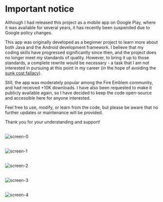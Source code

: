 # Important notice

Although I had released this project as a mobile app on Google Play, where it was available for several years, it has recently been suspended due to Google policy changes. 

This app was originally developed as a beginner project to learn more about both Java and the Android development framework. I believe that my coding skills have progressed significantly since then, and the project does no longer meet my standards of quality. However, to bring it up to those standards, a complete rewrite would be necessary - a task that I am not interested in pursuing at this point in my career (in the hope of avoiding the [sunk cost fallacy](https://en.wikipedia.org/wiki/Sunk_cost)).

Still, the app was moderately popular among the Fire Emblem community, and had received +10K downloads. I have also been requested to make it publicly available again, so I have decided to keep the code open-source and accessible here for anyone interested.

Feel free to use, modify, or learn from the code, but please be aware that no further updates or maintenance will be provided.

Thank you for your understanding and support!
<br/><br/>


![screen-0](https://github.com/user-attachments/assets/6b03f071-4336-4452-8a69-eb4a90958da0)
<br/><br/>

![screen-1](https://github.com/user-attachments/assets/e37c129c-7369-4a09-b931-3cdf4fc4f4ff)
<br/><br/>

![screen-2](https://github.com/user-attachments/assets/47f5c3f4-914e-4edb-8456-3073b8881865)
<br/><br/>

![screen-3](https://github.com/user-attachments/assets/f444762c-2c97-494a-9f10-42db00742d4b)
<br/><br/>

![screen-4](https://github.com/user-attachments/assets/eeeeccc0-bd46-4f2f-8cef-82461a20173b)
